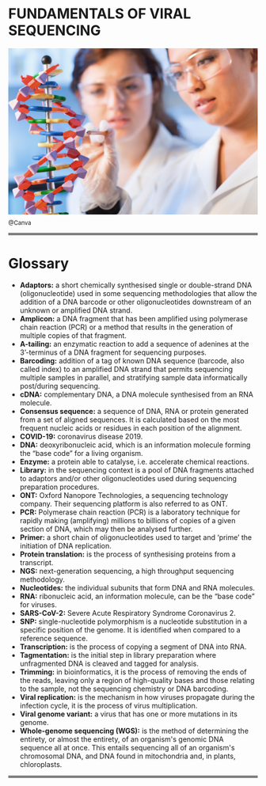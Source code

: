 # FUNDAMENTALS OF VIRAL SEQUENCING

![](images/OC4_W1_Act2.png)              
<sub>@Canva</sub>

<hr style="height:5px;border-width:0;color:gray;background-color:gray">


# Glossary
<!-- 1-4 --> 

* **Adaptors:** a short chemically synthesised single or double-strand DNA (oligonucleotide) used in some sequencing methodologies that allow the addition of a DNA barcode or other oligonucleotides downstream of an unknown or amplified DNA strand.                       
* **Amplicon:** a DNA fragment that has been amplified using polymerase chain reaction (PCR) or a method that results in the generation of multiple copies of that fragment.                 
* **A-tailing:** an enzymatic reaction to add a sequence of adenines at the 3’-terminus of a DNA fragment for sequencing purposes.         
* **Barcoding:** addition of a tag of known DNA sequence (barcode, also called index) to an amplified DNA strand that permits sequencing multiple samples in parallel, and stratifying sample data informatically post/during sequencing.         
* **cDNA:** complementary DNA, a DNA molecule synthesised from an RNA molecule.     
* **Consensus sequence:** a sequence of DNA, RNA or protein generated from a set of aligned sequences. It is calculated based on the most frequent nucleic acids or residues in each position of the alignment.                   
* **COVID-19:** coronavirus disease 2019.         
* **DNA:** deoxyribonucleic acid, which is an information molecule forming the “base code” for a living organism.          
* **Enzyme:** a protein able to catalyse, i.e. accelerate chemical reactions.     
* **Library:** in the sequencing context is a pool of DNA fragments attached to adaptors and/or other oligonucleotides used during sequencing preparation procedures.                 
* **ONT:** Oxford Nanopore Technologies, a sequencing technology company. Their sequencing platform is also referred to as ONT.                       
* **PCR:** Polymerase chain reaction (PCR) is a laboratory technique for rapidly making (amplifying) millions to billions of copies of a given section of DNA, which may then be analysed further.          
* **Primer:** a short chain of oligonucleotides used to target and ‘prime’ the initiation of DNA replication.           
* **Protein translation:** is the process of synthesising proteins from a transcript.        
* **NGS:** next-generation sequencing, a high throughput sequencing methodology.   
* **Nucleotides:** the individual subunits that form DNA and RNA molecules.         
* **RNA:** ribonucleic acid, an information molecule, can be the “base code” for viruses.       
* **SARS-CoV-2:** Severe Acute Respiratory Syndrome Coronavirus 2.        
* **SNP:** single-nucleotide polymorphism is a nucleotide substitution in a specific position of the genome. It is identified when compared to a reference sequence.                
* **Transcription:** is the process of copying a segment of DNA into RNA.       
* **Tagmentation:** is the initial step in library preparation where unfragmented DNA is cleaved and tagged for analysis.                      
* **Trimming:** in bioinformatics, it is the process of removing the ends of the reads, leaving only a region of high-quality bases and those relating to the sample, not the sequencing chemistry or DNA barcoding.           
* **Viral replication:** is the mechanism in how viruses propagate during the infection cycle, it is the process of virus multiplication.          
* **Viral genome variant:** a virus that has one or more mutations in its genome.                    
* **Whole-genome sequencing (WGS):**  is the method of determining the entirety, or almost the entirety, of an organism's genomic DNA sequence all at once. This entails sequencing all of an organism's chromosomal DNA, and DNA found in mitochondria and, in plants, chloroplasts.           



<hr style="height:5px;border-width:0;color:gray;background-color:gray">
